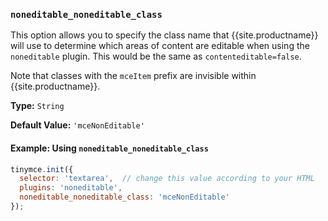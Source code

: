 ### `noneditable_noneditable_class`

This option allows you to specify the class name that {{site.productname}} will use to determine which areas of content are editable when using the `noneditable` plugin. This would be the same as `contenteditable=false`.

Note that classes with the `mceItem` prefix are invisible within {{site.productname}}.

**Type:** `String`

**Default Value:** `'mceNonEditable'`

#### Example: Using `noneditable_noneditable_class`

```js
tinymce.init({
  selector: 'textarea',  // change this value according to your HTML
  plugins: 'noneditable',
  noneditable_noneditable_class: 'mceNonEditable'
});
```

